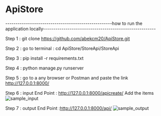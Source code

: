 # ApiStore

----------------------------------------------------how to run the application locally-------------------------------------------------------

Step 1 :   git clone https://github.com/abekcm20/ApiStore.git

Step 2 :   go to terminal :   cd ApiStore/StoreApi/StoreApi

Step 3 :   pip install -r requirements.txt 

Step 4 :   python manage.py runserver

Step 5 :   go to a any browser or Postman and paste the link http://127.0.0.1:8000/

Step 6 :   input
           End Point : http://127.0.0.1:8000/apicreate/
           Add the items
           ![sample_input](https://user-images.githubusercontent.com/74650961/119217942-46a97380-bafb-11eb-8f31-57a8d999fd85.png)
           
           
Step 7 :   output
           End Point :http://127.0.0.1:8000/api/
           ![sample_output](https://user-images.githubusercontent.com/74650961/119217984-748eb800-bafb-11eb-8302-7629440d6edf.png)

           
